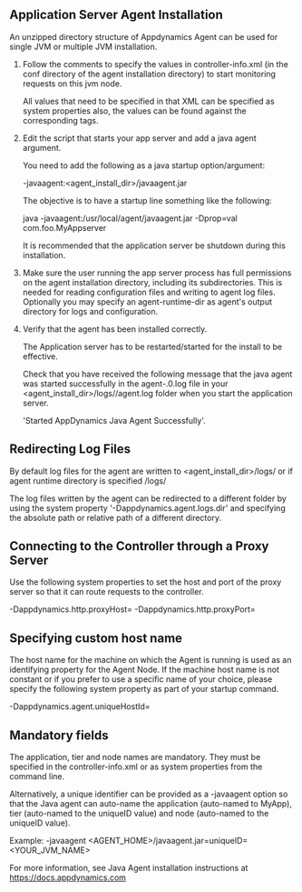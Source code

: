 Application Server Agent Installation
-------------------------------------

An unzipped directory structure of Appdynamics Agent can be used for single
JVM or multiple JVM installation.

1. Follow the comments to specify the values in controller-info.xml (in the
   conf directory of the agent installation directory) to start monitoring
   requests on this jvm node.

   All values that need to be specified in that XML can be specified as
   system properties also, the values can be found against the corresponding
   tags.

2. Edit the script that starts your app server and add a java agent argument.

   You need to add the following as a java startup option/argument:

   -javaagent:<agent_install_dir>/javaagent.jar

   The objective is to have a startup line something like the following:

   java -javaagent:/usr/local/agent/javaagent.jar -Dprop=val com.foo.MyAppserver

   It is recommended that the application server be shutdown during this
   installation.


3. Make sure the user running the app server process has full permissions on the
   agent installation directory, including its subdirectories. This is needed
   for reading configuration files and writing to agent log files. Optionally
   you may specify an agent-runtime-dir as agent's output directory for logs and
   configuration.

4. Verify that the agent has been installed correctly.

   The Application server has to be restarted/started for the install to be
   effective.

   Check that you have received the following message that the java agent was
   started successfully in the agent-<timestamp>.0.log file in your
   <agent_install_dir>/logs/<node-name>/agent.log folder when you start the
   application server.

   'Started AppDynamics Java Agent Successfully'.

Redirecting Log Files
-----------------------

By default log files for the agent are written to
<agent_install_dir>/logs/<node-name>
or if agent runtime directory is specified <agent-runtime-dir>/logs/<node-name>

The log files written by the agent can be redirected to a different folder by
using the system property '-Dappdynamics.agent.logs.dir' and specifying the
absolute path or relative path of a different directory.


Connecting to the Controller through a Proxy Server
--------------------------------------------------

Use the following system properties to set the host and port of the proxy server
so that it can route requests to the controller.

-Dappdynamics.http.proxyHost=<host>
-Dappdynamics.http.proxyPort=<port>


Specifying custom host name
---------------------------

The host name for the machine on which the Agent is running is used as an
identifying property for the Agent Node. If the machine host name is not
constant or if you prefer to use a specific name of your choice, please specify
the following system property as part of your startup command.

-Dappdynamics.agent.uniqueHostId=<host-name>


Mandatory fields
----------------

The application, tier and node names are mandatory. They must be specified in
the controller-info.xml or as system properties from the command line.

Alternatively, a unique identifier can be provided as a -javaagent option so
that the Java agent can auto-name the application (auto-named to MyApp), tier
(auto-named to the uniqueID value) and node (auto-named to the uniqueID value).

Example:
-javaagent <AGENT_HOME>/javaagent.jar=uniqueID=<YOUR_JVM_NAME>

For more information, see Java Agent installation instructions at
https://docs.appdynamics.com
